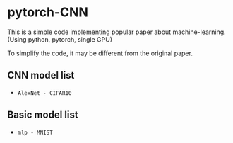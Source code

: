 # pytorch-CNN

This is a simple code implementing popular paper about machine-learning.
(Using python, pytorch, single GPU)

To simplify the code, it may be different from the original paper.



## CNN model list
- ```AlexNet - CIFAR10```


## Basic model list
- ```mlp - MNIST```
